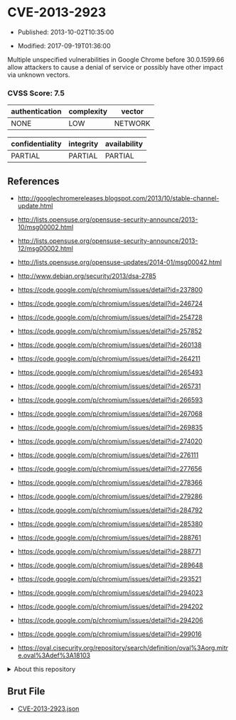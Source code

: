 # CVE-2013-2923

- Published: 2013-10-02T10:35:00

- Modified: 2017-09-19T01:36:00

Multiple unspecified vulnerabilities in Google Chrome before 30.0.1599.66 allow attackers to cause a denial of service or possibly have other impact via unknown vectors.

### CVSS Score: **7.5**

| authentication | complexity | vector |
| --- | --- | --- |
| NONE | LOW | NETWORK |

| confidentiality | integrity | availability |
| --- | --- | --- |
| PARTIAL | PARTIAL | PARTIAL |

## References

* http://googlechromereleases.blogspot.com/2013/10/stable-channel-update.html

* http://lists.opensuse.org/opensuse-security-announce/2013-10/msg00002.html

* http://lists.opensuse.org/opensuse-security-announce/2013-12/msg00002.html

* http://lists.opensuse.org/opensuse-updates/2014-01/msg00042.html

* http://www.debian.org/security/2013/dsa-2785

* https://code.google.com/p/chromium/issues/detail?id=237800

* https://code.google.com/p/chromium/issues/detail?id=246724

* https://code.google.com/p/chromium/issues/detail?id=254728

* https://code.google.com/p/chromium/issues/detail?id=257852

* https://code.google.com/p/chromium/issues/detail?id=260138

* https://code.google.com/p/chromium/issues/detail?id=264211

* https://code.google.com/p/chromium/issues/detail?id=265493

* https://code.google.com/p/chromium/issues/detail?id=265731

* https://code.google.com/p/chromium/issues/detail?id=266593

* https://code.google.com/p/chromium/issues/detail?id=267068

* https://code.google.com/p/chromium/issues/detail?id=269835

* https://code.google.com/p/chromium/issues/detail?id=274020

* https://code.google.com/p/chromium/issues/detail?id=276111

* https://code.google.com/p/chromium/issues/detail?id=277656

* https://code.google.com/p/chromium/issues/detail?id=278366

* https://code.google.com/p/chromium/issues/detail?id=279286

* https://code.google.com/p/chromium/issues/detail?id=284792

* https://code.google.com/p/chromium/issues/detail?id=285380

* https://code.google.com/p/chromium/issues/detail?id=288761

* https://code.google.com/p/chromium/issues/detail?id=288771

* https://code.google.com/p/chromium/issues/detail?id=289648

* https://code.google.com/p/chromium/issues/detail?id=293521

* https://code.google.com/p/chromium/issues/detail?id=294023

* https://code.google.com/p/chromium/issues/detail?id=294202

* https://code.google.com/p/chromium/issues/detail?id=294206

* https://code.google.com/p/chromium/issues/detail?id=299016

* https://oval.cisecurity.org/repository/search/definition/oval%3Aorg.mitre.oval%3Adef%3A18103

<details>
<summary>About this repository</summary> 

  This repository is part of the project [Live Hack CVE](https://github.com/Live-Hack-CVE). Main website can be found [www.live-hack.org](https://www.live-hack.org) 
  
  Made by [Sn0wAlice](https://github.com/Sn0wAlice) for the people that care about security and need to have a feed of the latest CVEs. Hope you enjoy it, don't forget to star the repo and follow me on [Twitter](https://twitter.com/Sn0wAlice) and [Github](https://github.com/Sn0wAlice). And that is my [personnal website](https://www.alice-snow.me/)

  - [Home Page](https://github.com/Live-Hack-CVE)
  - [Framework](https://github.com/Live-Hack-CVE/cve-framework)
  - [CVE database](https://github.com/Live-Hack-CVE/full_database)
  - [Changelog](https://github.com/Live-Hack-CVE/Changelog)
</details>

## Brut File

* [CVE-2013-2923.json](https://raw.githubusercontent.com/Live-Hack-CVE/full_database/main/cves/2013/CVE-2013-2923.json)

